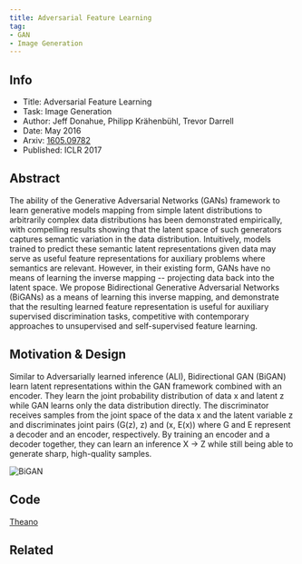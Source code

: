 ```yaml
---
title: Adversarial Feature Learning
tag:
- GAN
- Image Generation
---
```


## Info

- Title: Adversarial Feature Learning
- Task: Image Generation
- Author: Jeff Donahue, Philipp Krähenbühl, Trevor Darrell
- Date: May 2016
- Arxiv: [1605.09782](https://arxiv.org/abs/1605.09782)
- Published: ICLR 2017



## Abstract

The ability of the Generative Adversarial Networks (GANs) framework to learn generative models mapping from simple latent distributions to arbitrarily complex data distributions has been demonstrated empirically, with compelling results showing that the latent space of such generators captures semantic variation in the data distribution. Intuitively, models trained to predict these semantic latent representations given data may serve as useful feature representations for auxiliary problems where semantics are relevant. However, in their existing form, GANs have no means of learning the inverse mapping -- projecting data back into the latent space. We propose Bidirectional Generative Adversarial Networks (BiGANs) as a means of learning this inverse mapping, and demonstrate that the resulting learned feature representation is useful for auxiliary supervised discrimination tasks, competitive with contemporary approaches to unsupervised and self-supervised feature learning.



## Motivation & Design

Similar to Adversarially learned inference (ALI), Bidirectional GAN (BiGAN) learn latent representations within the GAN framework combined with an encoder. They learn the joint probability distribution of data x and latent z while GAN learns only the data distribution directly. The discriminator receives samples from the joint space of the data x and the latent variable z and discriminates joint pairs (G(z), z) and (x, E(x)) where G and E represent a decoder and an encoder, respectively. By training an encoder and a decoder together, they can learn an inference X → Z while still being able to generate sharp, high-quality samples.

![BiGAN](https://i.imgur.com/sOa8L9l.png)




## Code

[Theano](<https://github.com/jeffdonahue/bigan>)



## Related

